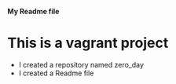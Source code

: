 **My Readme file**
# This is a vagrant project
* I created a repository named zero_day
* I created a Readme file
